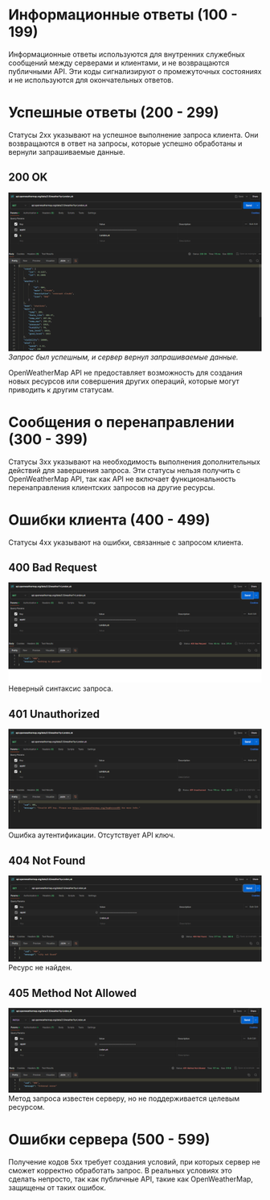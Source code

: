 # Информационные ответы (100 - 199)
Информационные ответы используются для внутренних служебных сообщений между серверами и клиентами, и не возвращаются публичными API. Эти коды сигнализируют о промежуточных состояниях и не используются для окончательных ответов. 

# Успешные ответы (200 - 299)
Статусы 2xx указывают на успешное выполнение запроса клиента. Они возвращаются в ответ на запросы, которые успешно обработаны и вернули запрашиваемые данные. 
## 200 OK 
![200](img_http/http200.png)
*Запрос был успешным, и сервер вернул запрашиваемые данные.*

OpenWeatherMap API не предоставляет возможность для создания новых ресурсов или совершения других операций, которые могут приводить к другим статусам.

# Сообщения о перенаправлении (300 - 399)
Статусы 3xx указывают на необходимость выполнения дополнительных действий для завершения запроса. Эти статусы нельзя получить с OpenWeatherMap API, так как API не включает функциональность перенаправления клиентских запросов на другие ресурсы.

# Ошибки клиента (400 - 499)
Статусы 4xx указывают на ошибки, связанные с запросом клиента.

## 400 Bad Request 
![404](img_http/http400.png)
Неверный синтаксис запроса.

## 401 Unauthorized 
![401](img_http/http401.png)
Ошибка аутентификации. Отсутствует API ключ.

## 404 Not Found 
![404](img_http/http404.png)
Ресурс не найден.

## 405 Method Not Allowed 
![405](img_http/http405.png)
Метод запроса известен серверу, но не поддерживается целевым ресурсом.

# Ошибки сервера (500 - 599)
Получение кодов 5xx требует создания условий, при которых сервер не сможет корректно обработать запрос. В реальных условиях это сделать непросто, так как публичные API, такие как OpenWeatherMap, защищены от таких ошибок. 